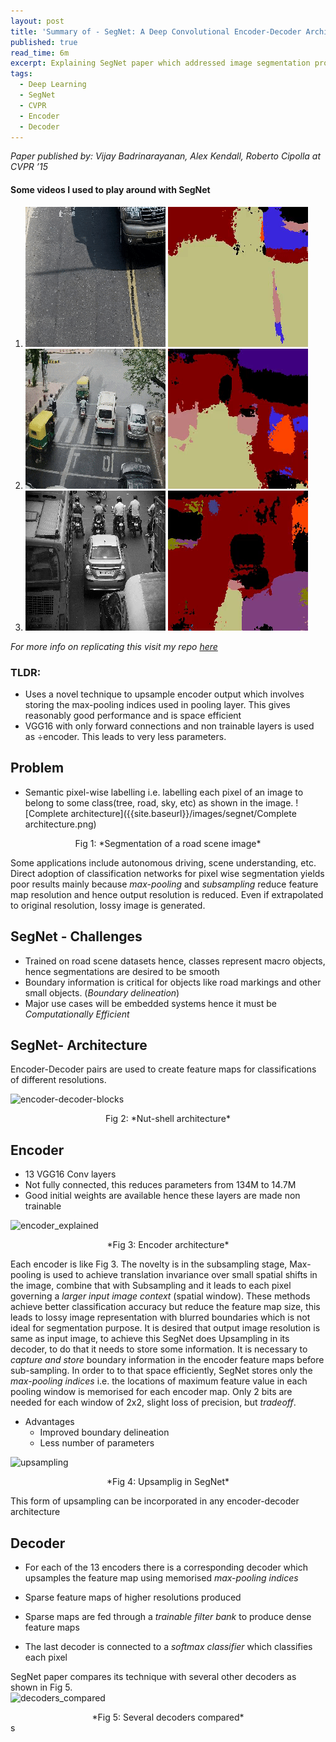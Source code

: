 ```yaml
---
layout: post
title: 'Summary of - SegNet: A Deep Convolutional Encoder-Decoder Architecture for Image Segmentation'
published: true
read_time: 6m
excerpt: Explaining SegNet paper which addressed image segmentation problem which is nothing but breaking an image into various macro classes like sky, road, person etc.
tags:
  - Deep Learning
  - SegNet
  - CVPR
  - Encoder
  - Decoder
---
```

*Paper published by: Vijay Badrinarayanan, Alex Kendall, Roberto Cipolla at CVPR ’15*  
#### Some videos I used to play around with SegNet
1. ![](https://github.com/saytosid/segnet_docker_cs671/raw/master/videos/input.gif) ![](https://github.com/saytosid/segnet_docker_cs671/raw/master/videos/output.gif)   
2. ![](https://github.com/saytosid/segnet_docker_cs671/raw/master/videos/input2.gif) ![](https://github.com/saytosid/segnet_docker_cs671/raw/master/videos/output2.gif)  
3. ![](https://github.com/saytosid/segnet_docker_cs671/raw/master/videos/input3.gif) ![](https://github.com/saytosid/segnet_docker_cs671/raw/master/videos/output3.gif)  

*For more info on replicating this visit my repo [here](https://github.com/saytosid/segnet_docker_cs671)*  

### TLDR: 
- Uses a novel technique to upsample encoder output which involves storing the max-pooling indices used in pooling layer. This gives reasonably good performance and is space efficient
- VGG16 with only forward connections and non trainable layers is used as ÷encoder. This leads to very less parameters.

## Problem

- Semantic pixel-wise labelling i.e. labelling each pixel of an image to belong to some class(tree, road, sky, etc) as shown in the image.
![Complete architecture]({{site.baseurl}}/images/segnet/Complete architecture.png)
<center>Fig 1: *Segmentation of a road scene image* </center>  

Some applications include autonomous driving, scene understanding, etc. Direct adoption of classification networks for pixel wise segmentation yields poor results mainly because *max-pooling* and *subsampling* reduce feature map resolution and hence output resolution is reduced. Even if extrapolated to original resolution, lossy image is generated.  

## SegNet - Challenges
- Trained on road scene datasets hence, classes represent macro objects, hence segmentations are desired to be smooth
- Boundary information is critical for objects like road markings and other small objects. (*Boundary delineation*)
- Major use cases will be embedded systems hence it must be *Computationally Efficient*

## SegNet- Architecture
Encoder-Decoder pairs are used to create feature maps for classifications of different resolutions.  

![encoder-decoder-blocks]({{site.baseurl}}/images/segnet/encoder-decoder-blocks.png)
<center>
Fig 2: *Nut-shell architecture* 
</center>  

## Encoder
- 13 VGG16 Conv layers 
- Not fully connected, this reduces parameters from 134M to 14.7M
- Good initial weights are available hence these layers are made non trainable  

![encoder_explained]({{site.baseurl}}/images/segnet/encoder_explained.png)
<center>
*Fig 3: Encoder architecture* 
</center>

Each encoder is like Fig 3. The novelty is in the subsampling stage, Max-pooling is used to achieve translation invariance over small spatial shifts in the image, combine that with Subsampling and it leads to each pixel governing a *larger input image context* (spatial window). These methods achieve better classification accuracy but reduce the feature map size, this leads to lossy image representation with blurred boundaries which is not ideal for segmentation purpose. It is desired that output image resolution is same as input image, to achieve this SegNet does Upsampling in its decoder, to do that it needs to store some information.
It is necessary to *capture and store* boundary information in the encoder feature maps before sub-sampling. In order to to that space efficiently, SegNet stores only the *max-pooling indices* i.e. the locations of maximum feature value in each pooling window is memorised for each encoder map. Only 2 bits are needed for each window of 2x2, slight loss of precision, but *tradeoff*.
- Advantages
  - Improved boundary delineation
  - Less number of parameters  

![upsampling]({{site.baseurl}}/images/segnet/upsampling.png)
<center>
*Fig 4: Upsamplig in SegNet*
</center>  

This form of upsampling can be incorporated in any encoder-decoder architecture

## Decoder  
- For each of the 13 encoders there is a corresponding decoder which upsamples the feature map using memorised *max-pooling indices*


- Sparse feature maps of higher resolutions produced 


- Sparse maps are fed through a *trainable filter bank* to produce dense feature maps

- The last decoder is connected to a *softmax classifier* which classifies each pixel

SegNet paper compares its technique with several other decoders as shown in Fig 5.  
![decoders_compared]({{site.baseurl}}/images/segnet/decoders_compared.png)  
<center>
*Fig 5: Several decoders compared*  
</center>s
